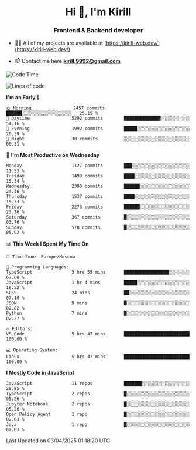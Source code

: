 <h1 align="center">Hi 👋, I'm Kirill</h1>
<h3 align="center">Frontend & Backend developer</h3>

- 👨‍💻 All of my projects are available at [https://kirill-web.dev/](https://kirill-web.dev/)

- 📫 Contact me here **kirill.9992@gmail.com**











<!--START_SECTION:waka-->
![Code Time](http://img.shields.io/badge/Code%20Time-2%2C188%20hrs%2038%20mins-blue)

![Lines of code](https://img.shields.io/badge/From%20Hello%20World%20I%27ve%20Written-5.5%20million%20lines%20of%20code-blue)

**I'm an Early 🐤** 

```text
🌞 Morning                2457 commits        ██████░░░░░░░░░░░░░░░░░░░   25.15 % 
🌆 Daytime                5292 commits        ██████████████░░░░░░░░░░░   54.16 % 
🌃 Evening                1992 commits        █████░░░░░░░░░░░░░░░░░░░░   20.39 % 
🌙 Night                  30 commits          ░░░░░░░░░░░░░░░░░░░░░░░░░   00.31 % 
```
📅 **I'm Most Productive on Wednesday** 

```text
Monday                   1127 commits        ███░░░░░░░░░░░░░░░░░░░░░░   11.53 % 
Tuesday                  1499 commits        ████░░░░░░░░░░░░░░░░░░░░░   15.34 % 
Wednesday                2390 commits        ██████░░░░░░░░░░░░░░░░░░░   24.46 % 
Thursday                 1537 commits        ████░░░░░░░░░░░░░░░░░░░░░   15.73 % 
Friday                   2273 commits        ██████░░░░░░░░░░░░░░░░░░░   23.26 % 
Saturday                 367 commits         █░░░░░░░░░░░░░░░░░░░░░░░░   03.76 % 
Sunday                   578 commits         █░░░░░░░░░░░░░░░░░░░░░░░░   05.92 % 
```


📊 **This Week I Spent My Time On** 

```text
🕑︎ Time Zone: Europe/Moscow

💬 Programming Languages: 
TypeScript               3 hrs 55 mins       █████████████████░░░░░░░░   67.68 % 
JavaScript               1 hr 4 mins         █████░░░░░░░░░░░░░░░░░░░░   18.52 % 
SCSS                     24 mins             ██░░░░░░░░░░░░░░░░░░░░░░░   07.10 % 
JSON                     9 mins              █░░░░░░░░░░░░░░░░░░░░░░░░   02.82 % 
Python                   7 mins              █░░░░░░░░░░░░░░░░░░░░░░░░   02.27 % 

🔥 Editors: 
VS Code                  5 hrs 47 mins       █████████████████████████   100.00 % 

💻 Operating System: 
Linux                    5 hrs 47 mins       █████████████████████████   100.00 % 
```

**I Mostly Code in JavaScript** 

```text
JavaScript               11 repos            ███████░░░░░░░░░░░░░░░░░░   28.95 % 
TypeScript               2 repos             █░░░░░░░░░░░░░░░░░░░░░░░░   05.26 % 
Jupyter Notebook         2 repos             █░░░░░░░░░░░░░░░░░░░░░░░░   05.26 % 
Open Policy Agent        1 repo              █░░░░░░░░░░░░░░░░░░░░░░░░   02.63 % 
Java                     1 repo              █░░░░░░░░░░░░░░░░░░░░░░░░   02.63 % 
```




 Last Updated on 03/04/2025 01:18:20 UTC
<!--END_SECTION:waka-->
